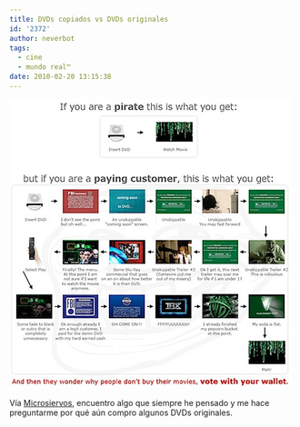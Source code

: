 ```yaml
---
title: DVDs copiados vs DVDs originales
id: '2372'
author: neverbot
tags:
  - cine
  - mundo real™
date: 2010-02-20 13:15:38
---
```


![201002201314.jpg](./dvds-copiados-vs-dvds-originales/201002201314.jpg)

Vía [Microsiervos](http://www.microsiervos.com/archivo/peliculas-tv/dvd-pirateados-frente-comprados.html), encuentro algo que siempre he pensado y me hace preguntarme por qué aún compro algunos DVDs originales.